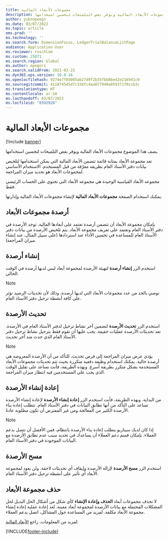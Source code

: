 ```yaml
---
title: مجموعات الأبعاد المالية
description: يصف هذا الموضوع مجموعات الأبعاد المالية ويوفر بعض التلميحات لتحسين استخدامها.
author: yukonpeegs
ms.date: 03/07/2022
ms.topic: article
ems.prod: ''
ms.technology: ''
ms.search.form: DimensionFocus, LedgerTrialBalanceListPage
audience: Application User
ms.reviewer: roschlom
ms.custom: 25871
ms.search.region: Global
ms.author: epegors
ms.search.validFrom: 2021-03-23
ms.dyn365.ops.version: 10.0.16
ms.openlocfilehash: 9274e7f85005ab27d9f2b35fbb0be42e216941c9
ms.sourcegitcommit: 411874545d7c326fc4aa877948a059371f0ccb3c
ms.translationtype: HT
ms.contentlocale: ar-SA
ms.lasthandoff: 03/07/2022
ms.locfileid: "8392926"
---
```

# <a name="financial-dimension-sets"></a>مجموعات الأبعاد المالية

[!include [banner](../includes/banner.md)]

يصف هذا الموضوع مجموعات الأبعاد المالية ويوفر بعض التلميحات لتحسين استخدامها.

تعد مجموعة الأبعاد بمثابة قائمة تتضمن الأبعاد المالية التي يمكن استخدامها لتلخيص بيانات دفتر الأستاذ العام بطريقه معرّفة من قبل المستخدم. الاستخدام الأساسي لمجموعات الأبعاد هو تحديد ميزان المراجعة.

مجموعه الأبعاد القياسية الوحيدة هي مجموعه الأبعاد التي تحتوي على الحساب الرئيسي فقط.

يمكنك استخدام الصفحة **مجموعات الأبعاد المالية** لإنشاء مجموعات الأبعاد المالية وإدارتها.

## <a name="dimension-set-balances"></a>أرصدة مجموعات الأبعاد

بإمكان مجموعة الأبعاد أن تتضمن أرصدة تعتمد على أبعادها المالية. توجد الأرصدة في دفتر الأستاذ العام وتعتمد على تعريف مجموعة الأبعاد. يتم تلخيص الأرصدة من بيانات دفتر الأستاذ العام للمساعدة في تحسين الأداء عند استردادها (على سبيل المثال، عند إنشاء ميزان المراجعة).

## <a name="create-balances"></a>إنشاء أرصدة

استخدم الزر **إنشاء أرصدة** لتهيئة الأرصدة لمجموعة أبعاد ليس لديها أرصدة في الوقت الحالي.

> [!NOTE]
> نوصي بالحد من عدد مجموعات الأبعاد التي لديها أرصدة، وذلك لأن تحديثات الرصيد تؤثر على كافة أنشطة ترحيل دفتر الأستاذ العام.

## <a name="update-balances"></a>تحديث الأرصدة

استخدم الزر **تحديث الأرصدة** لتضمين آخر نشاط ترحيل لدفتر الأستاذ العام في الأرصدة. تعد تحديثات الأرصدة عمليات خفيفة. يجب عليها أن تقوم فقط بترحيل نشاط ترحيل دفتر الأستاذ العام الذي حدث مند آخر تحديث.

> [!NOTE]
> يؤدي عرض ميزان المراجعة إلى فرض تحديث، للتأكد من أن الأرصدة المعروضة هي أرصدة حالية. يمكنك استخدام وظيفة دفعية متكررة بحيث تتم تحديثات مجموعات الأبعاد المستخدمة بشكل متكرر بطريقة أسرع. وبهذه الطريقة، فأنت تساعد على تقليل الوقت الذي يجب علي المستخدمين فيه انتظار ميزان المراجعة.

## <a name="rebuild-balances"></a>إعادة إنشاء الأرصدة

استخدم الزر **إعادة إنشاء الأرصدة** لإعادة إنشاء الأرصدة‏‎ من البداية. وبهذه الطريقة، فأنت تساعد على التأكد من أنها تطابق البيانات في دفتر الأستاذ العام. تتطلب إعادة بناء الأرصدة الكثير من المعالجة ومن غير المفترض أن تكون مطلوبة عادةً.

> [!NOTE]
> إذا كان لديك سيناريو يتطلب إعادة بناء الأرصدة بانتظام، فمن الأفضل أن تتصل بدعم العملاء. بإمكان قسم دعم العملاء أن يساعدك في تحديد سبب عدم تطابق الأرصدة مع البيانات الموجودة في دفتر الأستاذ العام.

## <a name="clear-balances"></a>مسح الأرصدة

استخدم الزر **مسح الأرصدة** لإزالة الأرصدة وإيقاف أي تحديثات لاحقة. ولن يعود لمجموعة الأبعاد أي تأثير على أنشطة ترحيل دفتر الأستاذ العام.

## <a name="delete-a-dimension-set"></a>حذف مجموعة الأبعاد

لا تحذف مجموعات أبعاد **الحذف وإعادة الإنشاء** كأي شكل من أشكال الحل البديل لحل المشكلات المحتملة مع بيانات الأرصدة لمجموعة أبعاد معينة. تُعد إعادة عملية إعادة إنشاء مجموعة الأبعاد مكلفة. لمزيد من المساعدة حول المشاكل، اتصل بدعم العملاء. 


لمزيد من المعلومات، راجع [الأبعاد المالية‬](financial-dimensions.md).

[!INCLUDE[footer-include](../../includes/footer-banner.md)]
